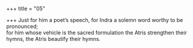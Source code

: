 +++
title = "05"

+++
Just for him a poet’s speech, for Indra a solemn word worthy to be  pronounced;  
for him whose vehicle is the sacred formulation the Atris strengthen their  hymns, the Atris beautify their hymns.  